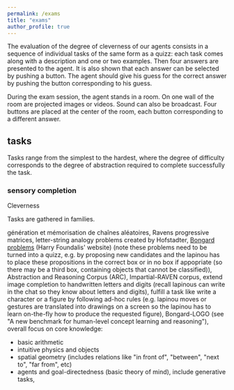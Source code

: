 ```yaml
---
permalink: /exams
title: "exams"
author_profile: true
---
```


The evaluation of the degree of cleverness of our agents consists in a sequence of individual tasks of the same form as a quizz:
each task comes along with a description and one or two examples.
Then four answers are presented to the agent.
It is also shown that each answer can be selected by pushing a button.
The agent should give his guess for the correct answer by pushing the button corresponding to his guess.

During the exam session, the agent stands in a room.
On one wall of the room are projected images or videos.
Sound can also be broadcast.
Four buttons are placed at the center of the room, each button corresponding to a different answer.

## tasks
Tasks range from the simplest to the hardest, where the degree of difficulty corresponds to the degree of abstraction required to complete successfully the task.

### sensory completion
Cleverness 

Tasks are gathered in families.


génération et mémorisation de chaînes aléatoires,
Ravens progressive matrices, letter-string analogy problems created by Hofstadter,
[Bongard problems](https://www.foundalis.com/res/bps/bpidx.htm) (Harry Foundalis' website) (note these problems need to be turned into a quizz, e.g. by proposing new
candidates and the lapinou has to place these propositions in the correct box or in no box if appopriate (so there may be
a third box, containing objects that cannot be classified)), Abstraction and Reasoning Corpus (ARC), Impartial-RAVEN corpus,
extend image completion to handwritten letters and digits (recall lapinous can write in the chat so they know about letters and
digits), fulfill a task like write a character or a figure by following ad-hoc rules (e.g. lapinou moves or gestures are
translated into drawings on a screen so the lapinou has to learn on-the-fly how to produce the requested figure),
Bongard-LOGO (see "A new benchmark for human-level concept learning and reasoning"), overall focus on core knowledge:
 - basic arithmetic
 - intuitive physics and objects
 - spatial geometry (includes relations like "in front of", "between", "next to", "far from", etc)
 - agents and goal-directedness (basic theory of mind),
include generative tasks,
